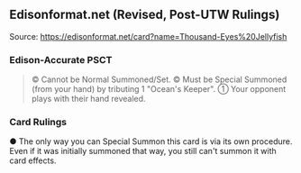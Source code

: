 
## Edisonformat.net (Revised, Post-UTW Rulings)

Source: https://edisonformat.net/card?name=Thousand-Eyes%20Jellyfish

### Edison-Accurate PSCT

> © Cannot be Normal Summoned/Set.
> © Must be Special Summoned (from your hand) by tributing 1 "Ocean's Keeper".
> ① Your opponent plays with their hand revealed.

### Card Rulings

● The only way you can Special Summon this card is via its own procedure.
Even if it was initially summoned that way, you still can't summon it with card effects.
            